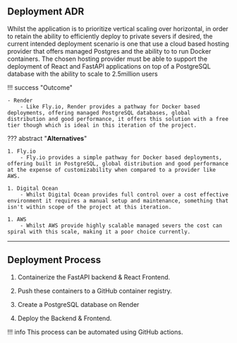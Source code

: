 ## Deployment ADR

Whilst the application is to prioritize vertical scaling over horizontal, in order to retain the ability to efficiently deploy to private severs if desired, the current intended deployment scenario is one that use a cloud based hosting provider that offers managed Postgres and the ability to to run Docker containers. The chosen hosting provider must be able to support the deployment of React and FastAPI applications on top of a PostgreSQL database with the ability to scale to 2.5million users

!!! success "Outcome"

    - Render
        - Like Fly.io, Render provides a pathway for Docker based deployments, offering managed PostgreSQL databases, global distribution and good performance, it offers this solution with a free tier though which is ideal in this iteration of the project.

??? abstract "**Alternatives**"

    1. Fly.io
        - Fly.io provides a simple pathway for Docker based deployments, offering built in PostgreSQL, global distribution and good performance at the expense of customizability when compared to a provider like AWS.

    1. Digital Ocean
        - Whilst Digital Ocean provides full control over a cost effective environment it requires a manual setup and maintenance, something that isn't within scope of the project at this iteration. 

    1. AWS
        - Whilst AWS provide highly scalable managed severs the cost can spiral with this scale, making it a poor choice currently.

---

## Deployment Process 

1. Containerize the FastAPI backend & React Frontend.

1. Push these containers to a GitHub container registry.

1. Create a PostgreSQL database on Render

1. Deploy the Backend & Frontend.

!!! info
    This process can be automated using GitHub actions.
